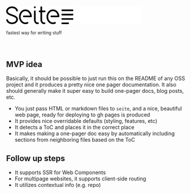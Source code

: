 <br><br>

<img src="./logo-light.svg#gh-light-mode-only" height="48px"/>
<img src="./logo-dark.svg#gh-dark-mode-only" height="48px"/>

<sup>fastest way for writing stuff</sup>

<br>

## MVP idea

Basically, it should be possible to just run this on the README of any OSS project and it produces a pretty nice
one pager documentation. It also should generally make it super easy to build one-pager docs, blog posts, etc.

- You just pass HTML or markdown files to `seite`, and a nice, beautiful web page, ready for deploying to gh pages is produced
- It provides nice overridable defaults (styling, features, etc)
- It detects a ToC and places it in the correct place
- It makes making a one-pager doc easy by automatically including sections from neighboring files based on the ToC

## Follow up steps

- It supports SSR for Web Components
- For multipage websites, it supports client-side routing
- It utilizes contextual info (e.g. repo)
